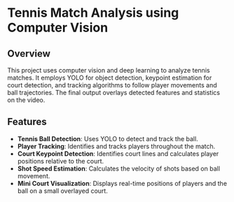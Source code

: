 # Tennis Match Analysis using Computer Vision

## Overview
This project uses computer vision and deep learning to analyze tennis matches. It employs YOLO for object detection, keypoint estimation for court detection, and tracking algorithms to follow player movements and ball trajectories. The final output overlays detected features and statistics on the video.

## Features
- **Tennis Ball Detection**: Uses YOLO to detect and track the ball.
- **Player Tracking**: Identifies and tracks players throughout the match.
- **Court Keypoint Detection**: Identifies court lines and calculates player positions relative to the court.
- **Shot Speed Estimation**: Calculates the velocity of shots based on ball movement.
- **Mini Court Visualization**: Displays real-time positions of players and the ball on a small overlayed court.
